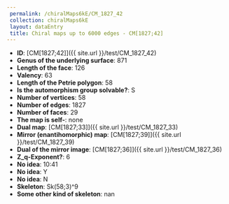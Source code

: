 ```yaml
--- 
 permalink: /chiralMaps6kE/CM_1827_42 
 collection: chiralMaps6kE
 layout: dataEntry
 title: Chiral maps up to 6000 edges - CM[1827;42]
---
```


- **ID**: [CM[1827;42]]({{ site.url }}/test/CM_1827_42)
- **Genus of the underlying surface**: 871
- **Length of the face**: 126
- **Valency**: 63
- **Length of the Petrie polygon**: 58
- **Is the automorphism group solvable?**: S
- **Number of vertices**: 58
- **Number of edges**: 1827
- **Number of faces**: 29
- **The map is self-**: none
- **Dual map**: [CM[1827;33]]({{ site.url }}/test/CM_1827_33)
- **Mirror (enantihomorphic) map**: [CM[1827;39]]({{ site.url }}/test/CM_1827_39)
- **Dual of the mirror image**: [CM[1827;36]]({{ site.url }}/test/CM_1827_36)
- **Z_q-Exponent?**: 6
- **No idea**:  10:41
- **No idea**: Y
- **No idea**: N
- **Skeleton**: Sk(58;3)^9
- **Some other kind of skeleton**: nan
